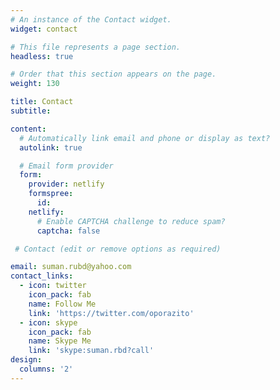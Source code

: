 ```yaml
---
# An instance of the Contact widget.
widget: contact

# This file represents a page section.
headless: true

# Order that this section appears on the page.
weight: 130

title: Contact
subtitle:

content:
  # Automatically link email and phone or display as text?
  autolink: true

  # Email form provider
  form:
    provider: netlify
    formspree:
      id:
    netlify:
      # Enable CAPTCHA challenge to reduce spam?
      captcha: false

 # Contact (edit or remove options as required)

email: suman.rubd@yahoo.com
contact_links:
  - icon: twitter
    icon_pack: fab
    name: Follow Me
    link: 'https://twitter.com/oporazito'
  - icon: skype
    icon_pack: fab
    name: Skype Me
    link: 'skype:suman.rbd?call'
design:
  columns: '2'
---
```

